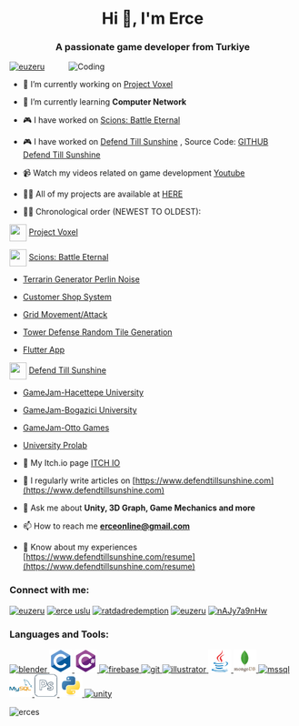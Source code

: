 <h1 align="center">Hi 👋, I'm Erce</h1>
<h3 align="center">A passionate game developer from Turkiye</h3>
<img align="right" alt="Coding" width="400" src="https://static.wixstatic.com/media/293782_0883431d15ad47b98802f94bd3375514~mv2.jpg/v1/crop/x_0,y_64,w_2250,h_2872/fill/w_593,h_756,al_c,q_85,usm_0.66_1.00_0.01,enc_auto/IMG_6138_edited.jpg">

<p align="left"> <a href="https://twitter.com/euzeru" target="blank"><img src="https://img.shields.io/twitter/follow/euzeru?logo=twitter&style=for-the-badge" alt="euzeru" /></a> </p>

- 🔭 I’m currently working on [Project Voxel](https://github.com/Erces/ProjectVoxel)

- 🌱 I’m currently learning **Computer Network**

- 🎮 I have worked on [Scions: Battle Eternal](https://store.steampowered.com/app/2198390/Scions_Battle_Eternal/)

- 🎮 I have worked on [Defend Till Sunshine](https://store.steampowered.com/app/1514090/Defend_Till_Sunshine/) , Source Code: [GITHUB Defend Till Sunshine](https://github.com/Erces/DefendTillSunshineDEMO)

- 📹 Watch my videos related on game development [Youtube](https://www.youtube.com/channel/UCvo7Y3RSpVoI-digPk6ez6A)

- 👨‍💻 All of my projects are available at [HERE](https://github.com/Erces?tab=repositories)

- 👨‍💻 Chronological order (NEWEST TO OLDEST):

<img align="center" src="https://cdn-icons-png.flaticon.com/512/5969/5969346.png" height="30" width="30" /> [Project Voxel](https://github.com/Erces/ProjectVoxel)

<img align="center" src="https://static.vecteezy.com/system/resources/previews/020/336/432/original/steam-logo-steam-icon-free-free-vector.jpg" height="30" width="30" /> [Scions: Battle Eternal](https://github.com/Erces/Scions-Battle-Eternal)

- [Terrarin Generator Perlin Noise](https://github.com/Erces/GameMechanic-TerrainGeneratorPerlinNoise)

- [Customer Shop System](https://github.com/Erces/GameMechanic-CustomerWithDatabase)

- [Grid Movement/Attack](https://github.com/Erces/GameMechanic-GridMovement-Attack)

- [Tower Defense Random Tile Generation](https://github.com/Erces/TowerDefenseWithRandomTileGeneration)

- [Flutter App](https://github.com/Erces/Teach-2-me)

<img align="center" src="https://static.vecteezy.com/system/resources/previews/020/336/432/original/steam-logo-steam-icon-free-free-vector.jpg" height="30" width="30" /> [Defend Till Sunshine](https://github.com/Erces/DefendTillSunshineDEMO)

- [GameJam-Hacettepe University](https://github.com/Erces/GameJam-HacettepeUniversity)

- [GameJam-Bogazici University](https://github.com/Erces/GameJam-Bogazici-University)

- [GameJam-Otto Games](https://github.com/Erces/GameJam-OTTOGAMES)

- [University Prolab](https://github.com/Erces/University_Prolab)

- 📝 My Itch.io page [ITCH IO](https://euzeru.itch.io/)

- 📝 I regularly write articles on [https://www.defendtillsunshine.com](https://www.defendtillsunshine.com)

- 💬 Ask me about **Unity, 3D Graph, Game Mechanics and more**

- 📫 How to reach me **erceonline@gmail.com**

- 📄 Know about my experiences [https://www.defendtillsunshine.com/resume](https://www.defendtillsunshine.com/resume)

<h3 align="left">Connect with me:</h3>
<p align="left">
<a href="https://twitter.com/euzeru" target="blank"><img align="center" src="https://raw.githubusercontent.com/rahuldkjain/github-profile-readme-generator/master/src/images/icons/Social/twitter.svg" alt="euzeru" height="30" width="40" /></a>
<a href="https://linkedin.com/in/erce-uslu-085b131b7" target="blank"><img align="center" src="https://raw.githubusercontent.com/rahuldkjain/github-profile-readme-generator/master/src/images/icons/Social/linked-in-alt.svg" alt="erce uslu" height="30" width="40" /></a>
<a href="https://instagram.com/ratdadredemption" target="blank"><img align="center" src="https://raw.githubusercontent.com/rahuldkjain/github-profile-readme-generator/master/src/images/icons/Social/instagram.svg" alt="ratdadredemption" height="30" width="40" /></a>
<a href="https://www.youtube.com/channel/UCvo7Y3RSpVoI-digPk6ez6A" target="blank"><img align="center" src="https://raw.githubusercontent.com/rahuldkjain/github-profile-readme-generator/master/src/images/icons/Social/youtube.svg" alt="euzeru" height="30" width="40" /></a>
<a href="https://discord.gg/nAJy7a9nHw" target="blank"><img align="center" src="https://raw.githubusercontent.com/rahuldkjain/github-profile-readme-generator/master/src/images/icons/Social/discord.svg" alt="nAJy7a9nHw" height="30" width="40" /></a>
</p>

<h3 align="left">Languages and Tools:</h3>
<p align="left"> <a href="https://www.blender.org/" target="_blank" rel="noreferrer"> <img src="https://download.blender.org/branding/community/blender_community_badge_white.svg" alt="blender" width="40" height="40"/> </a> <a href="https://www.cprogramming.com/" target="_blank" rel="noreferrer"> <img src="https://raw.githubusercontent.com/devicons/devicon/master/icons/c/c-original.svg" alt="c" width="40" height="40"/> </a> <a href="https://www.w3schools.com/cs/" target="_blank" rel="noreferrer"> <img src="https://raw.githubusercontent.com/devicons/devicon/master/icons/csharp/csharp-original.svg" alt="csharp" width="40" height="40"/> </a> <a href="https://firebase.google.com/" target="_blank" rel="noreferrer"> <img src="https://www.vectorlogo.zone/logos/firebase/firebase-icon.svg" alt="firebase" width="40" height="40"/> </a> <a href="https://git-scm.com/" target="_blank" rel="noreferrer"> <img src="https://www.vectorlogo.zone/logos/git-scm/git-scm-icon.svg" alt="git" width="40" height="40"/> </a> <a href="https://www.adobe.com/in/products/illustrator.html" target="_blank" rel="noreferrer"> <img src="https://www.vectorlogo.zone/logos/adobe_illustrator/adobe_illustrator-icon.svg" alt="illustrator" width="40" height="40"/> </a> <a href="https://www.java.com" target="_blank" rel="noreferrer"> <img src="https://raw.githubusercontent.com/devicons/devicon/master/icons/java/java-original.svg" alt="java" width="40" height="40"/> </a> <a href="https://www.mongodb.com/" target="_blank" rel="noreferrer"> <img src="https://raw.githubusercontent.com/devicons/devicon/master/icons/mongodb/mongodb-original-wordmark.svg" alt="mongodb" width="40" height="40"/> </a> <a href="https://www.microsoft.com/en-us/sql-server" target="_blank" rel="noreferrer"> <img src="https://www.svgrepo.com/show/303229/microsoft-sql-server-logo.svg" alt="mssql" width="40" height="40"/> </a> <a href="https://www.mysql.com/" target="_blank" rel="noreferrer"> <img src="https://raw.githubusercontent.com/devicons/devicon/master/icons/mysql/mysql-original-wordmark.svg" alt="mysql" width="40" height="40"/> </a> <a href="https://www.photoshop.com/en" target="_blank" rel="noreferrer"> <img src="https://raw.githubusercontent.com/devicons/devicon/master/icons/photoshop/photoshop-line.svg" alt="photoshop" width="40" height="40"/> </a> <a href="https://www.python.org" target="_blank" rel="noreferrer"> <img src="https://raw.githubusercontent.com/devicons/devicon/master/icons/python/python-original.svg" alt="python" width="40" height="40"/> </a> <a href="https://unity.com/" target="_blank" rel="noreferrer"> <img src="https://www.vectorlogo.zone/logos/unity3d/unity3d-icon.svg" alt="unity" width="40" height="40"/> </a> </p>

<p><img align="center" src="https://github-readme-stats.vercel.app/api/top-langs?username=erces&show_icons=true&locale=en&layout=compact" alt="erces" /></p>
